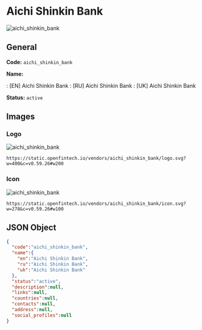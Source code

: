 
# Aichi Shinkin Bank 
![aichi_shinkin_bank](https://static.openfintech.io/vendors/aichi_shinkin_bank/logo.svg?w=400&c=v0.59.26#w200)  

## General 
 
**Code:** `aichi_shinkin_bank` 
 
**Name:** 
 
:	[EN] Aichi Shinkin Bank 
:	[RU] Aichi Shinkin Bank 
:	[UK] Aichi Shinkin Bank 
 
**Status:** `active` 
 

## Images 

### Logo 
 
![aichi_shinkin_bank](https://static.openfintech.io/vendors/aichi_shinkin_bank/logo.svg?w=400&c=v0.59.26#w200)  

```
https://static.openfintech.io/vendors/aichi_shinkin_bank/logo.svg?w=400&c=v0.59.26#w200
```  

### Icon 
 
![aichi_shinkin_bank](https://static.openfintech.io/vendors/aichi_shinkin_bank/icon.svg?w=278&c=v0.59.26#w100)  

```
https://static.openfintech.io/vendors/aichi_shinkin_bank/icon.svg?w=278&c=v0.59.26#w100
```  

## JSON Object 

```json
{
  "code":"aichi_shinkin_bank",
  "name":{
    "en":"Aichi Shinkin Bank",
    "ru":"Aichi Shinkin Bank",
    "uk":"Aichi Shinkin Bank"
  },
  "status":"active",
  "description":null,
  "links":null,
  "countries":null,
  "contacts":null,
  "address":null,
  "social_profiles":null
}
```  
